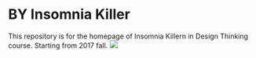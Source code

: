 # BY Insomnia Killer
This repository is for the homepage of Insomnia Killern in Design Thinking course.
Starting from 2017 fall.
![](https://raw.githubusercontent.com/qiubaiying/qiubaiying.github.io/master/img/readme-home.png)






